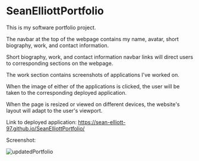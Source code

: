 # SeanElliottPortfolio
This is my software portfolio project.

The navbar at the top of the webpage contains my name, avatar, short biography, work, and contact information.

Short biography, work, and contact information navbar links will direct users to corresponding sections on the webpage.

The work section contains screenshots of applications I've worked on. 

When the image of either of the applications is clicked, the user will be taken to the corresponding deployed application.

When the page is resized or viewed on different devices, the website's layout will adapt to the user's viewport. 

Link to deployed application: https://sean-elliott-97.github.io/SeanElliottPortfolio/

Screenshot:

![updatedPortfolio](https://user-images.githubusercontent.com/89947920/139468922-821aa30f-0167-449a-bb48-6bb770796cb7.png)

